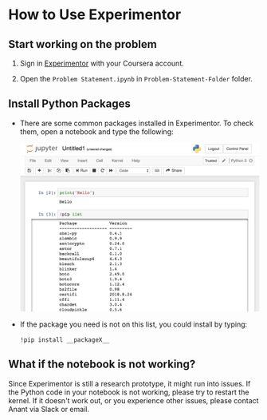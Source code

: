 # How to Use Experimentor


## Start working on the problem
1. Sign in [Experimentor](https://experimentorx.mentoracademy.org) with your Coursera account.

2. Open the `Problem Statement.ipynb` in `Problem-Statement-Folder` folder.

## Install Python Packages

- There are some common packages installed in Experimentor. To check them, open a notebook and type the following:

    ![](assets/list.jpg)

- If the package you need is not on this list, you could install by typing:

    ```
    !pip install __packageX__
    ```

## What if the notebook is not working?

Since Experimentor is still a research prototype, it might run into issues. If the Python code in your notebook is not working, please try to restart the kernel. If it doesn't work out, or you experience other issues, please contact Anant via Slack or email.